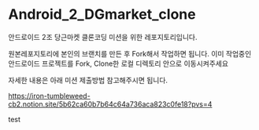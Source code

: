 # Android_2_DGmarket_clone
안드로이드 2조 당근마켓 클론코딩 미션을 위한 레포지토리입니다.

원본레포지토리에 본인의 브랜치를 만든 후 Fork해서 작업하면 됩니다.
이미 작업중인 안드로이드 프로젝트를 Fork, Clone한 로컬 디렉토리 안으로 이동시켜주세요

자세한 내용은 아래 미션 제출방법 참고해주시면 됩니다.  

https://iron-tumbleweed-cb2.notion.site/5b62ca60b7b64c64a736aca823c0fe18?pvs=4

test

